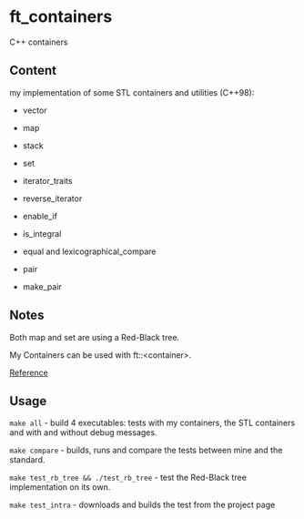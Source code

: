 # ft_containers
C++ containers

## Content

my implementation of some STL containers and utilities (C++98):

- vector
- map
- stack
- set

- iterator_traits
- reverse_iterator
- enable_if
- is_integral
- equal and lexicographical_compare
- pair
- make_pair

## Notes

Both map and set are using a Red-Black tree.

My Containers can be used with ft::\<container\>.

[Reference](https://cppreference.com/)

## Usage

`make all` - build 4 executables: tests with my containers, the STL containers and with and without debug messages.

`make compare` - builds, runs and compare the tests between mine and the standard.

`make test_rb_tree && ./test_rb_tree` - test the Red-Black tree implementation on its own.

`make test_intra` - downloads and builds the test from the project page
